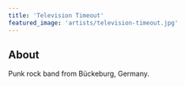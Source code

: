 ```yaml
---
title: 'Television Timeout'
featured_image: 'artists/television-timeout.jpg'
---
```


## About

Punk rock band from Bückeburg, Germany.
